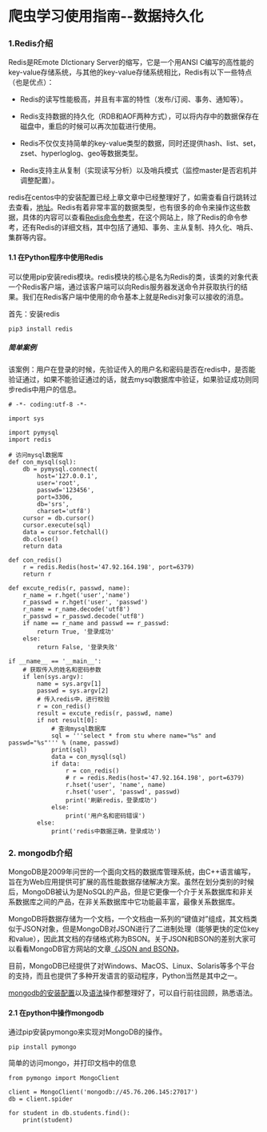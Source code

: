 
# 爬虫学习使用指南--数据持久化


### 1.Redis介绍

Redis是REmote DIctionary Server的缩写，它是一个用ANSI C编写的高性能的key-value存储系统，与其他的key-value存储系统相比，Redis有以下一些特点（也是优点）：

- Redis的读写性能极高，并且有丰富的特性（发布/订阅、事务、通知等）。

- Redis支持数据的持久化（RDB和AOF两种方式），可以将内存中的数据保存在磁盘中，重启的时候可以再次加载进行使用。

- Redis不仅仅支持简单的key-value类型的数据，同时还提供hash、list、set，zset、hyperloglog、geo等数据类型。

- Redis支持主从复制（实现读写分析）以及哨兵模式（监控master是否宕机并调整配置）。

redis在centos中的安装配置已经上章文章中已经整理好了，如需查看自行跳转过去查看，[地址](../sql/redis.md)。Redis有着非常丰富的数据类型，也有很多的命令来操作这些数据，具体的内容可以查看[Redis命令参考](http://redisdoc.com/)，在这个网站上，除了Redis的命令参考，还有Redis的详细文档，其中包括了通知、事务、主从复制、持久化、哨兵、集群等内容。


#### 1.1 在Python程序中使用Redis


可以使用pip安装redis模块。redis模块的核心是名为Redis的类，该类的对象代表一个Redis客户端，通过该客户端可以向Redis服务器发送命令并获取执行的结果。我们在Redis客户端中使用的命令基本上就是Redis对象可以接收的消息。

首先：安装redis

	pip3 install redis

##### 简单案例

该案例：用户在登录的时候，先验证传入的用户名和密码是否在redis中，是否能验证通过，如果不能验证通过的话，就去mysql数据库中验证，如果验证成功则同步redis中用户的信息。


	# -*- coding:utf-8 -*-
	
	import sys
	
	import pymysql
	import redis
	
	# 访问mysql数据库
	def con_mysql(sql):
		db = pymysql.connect(
			host='127.0.0.1',
			user='root', 
			passwd='123456',
			port=3306,
			db='srs',
			charset='utf8')
		cursor = db.cursor()
		cursor.execute(sql)
		data = cursor.fetchall()
		db.close()
		return data
	
	def con_redis()
	    r = redis.Redis(host='47.92.164.198', port=6379)
	    return r
	
	def excute_redis(r, passwd, name):
	    r_name = r.hget('user','name')
	    r_passwd = r.hget('user', 'passwd')
	    r_name = r_name.decode('utf8')
	    r_passwd = r_passwd.decode('utf8')
	    if name == r_name and passwd == r_passwd:
	    	return True, '登录成功'
	    else:
	    	return False, '登录失败'
	
	if __name__ == '__main__':
		# 获取传入的姓名和密码参数
		if len(sys.argv):
			name = sys.argv[1]
			passwd = sys.argv[2]
		    # 传入redis中，进行校验
			r = con_redis()
			result = excute_redis(r, passwd, name)
			if not result[0]:
				# 查询mysql数据库
				sql = '''select * from stu where name="%s" and passwd="%s"''' % (name, passwd)
				print(sql)
				data = con_mysql(sql)
				if data:
					r = con_redis()
				    # r = redis.Redis(host='47.92.164.198', port=6379)
				    r.hset('user', 'name', name)
				    r.hset('user', 'passwd', passwd)
				    print('刷新redis，登录成功')
				else:
					print('用户名和密码错误')
			else:
				print('redis中数据正确，登录成功')


### 2. mongodb介绍

MongoDB是2009年问世的一个面向文档的数据库管理系统，由C++语言编写，旨在为Web应用提供可扩展的高性能数据存储解决方案。虽然在划分类别的时候后，MongoDB被认为是NoSQL的产品，但是它更像一个介于关系数据库和非关系数据库之间的产品，在非关系数据库中它功能最丰富，最像关系数据库。

MongoDB将数据存储为一个文档，一个文档由一系列的“键值对”组成，其文档类似于JSON对象，但是MongoDB对JSON进行了二进制处理（能够更快的定位key和value），因此其文档的存储格式称为BSON。关于JSON和BSON的差别大家可以看看MongoDB官方网站的文章[《JSON and BSON》](https://www.mongodb.com/json-and-bson)。

目前，MongoDB已经提供了对Windows、MacOS、Linux、Solaris等多个平台的支持，而且也提供了多种开发语言的驱动程序，Python当然是其中之一。

[mongodb的安装配置](../sql/mongodb.md)以及[语法](../sql/mongodb语法.md)操作都整理好了，可以自行前往回顾，熟悉语法。


#### 2.1 在python中操作mongodb

通过pip安装pymongo来实现对MongoDB的操作。

	pip install pymongo


简单的访问mongo，并打印文档中的信息

	from pymongo import MongoClient
	
	client = MongoClient('mongodb://45.76.206.145:27017')
	db = client.spider
	
	for student in db.students.find():
	    print(student)













